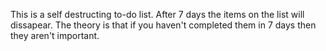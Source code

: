 This is a self destructing to-do list.  After 7 days the items on the list will dissapear.  The theory is that if you haven't completed them in 7 days then they aren't important.
